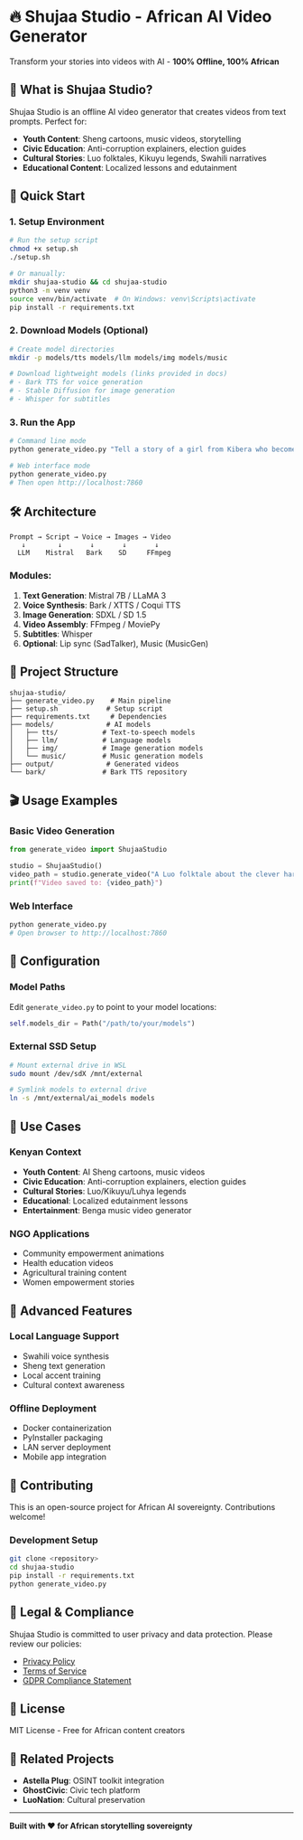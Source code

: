 # 🔥 Shujaa Studio - African AI Video Generator

Transform your stories into videos with AI - **100% Offline, 100% African**

## 🎯 What is Shujaa Studio?

Shujaa Studio is an offline AI video generator that creates videos from text prompts. Perfect for:
- **Youth Content**: Sheng cartoons, music videos, storytelling
- **Civic Education**: Anti-corruption explainers, election guides  
- **Cultural Stories**: Luo folktales, Kikuyu legends, Swahili narratives
- **Educational Content**: Localized lessons and edutainment

## 🚀 Quick Start

### 1. Setup Environment
```bash
# Run the setup script
chmod +x setup.sh
./setup.sh

# Or manually:
mkdir shujaa-studio && cd shujaa-studio
python3 -m venv venv
source venv/bin/activate  # On Windows: venv\Scripts\activate
pip install -r requirements.txt
```

### 2. Download Models (Optional)
```bash
# Create model directories
mkdir -p models/tts models/llm models/img models/music

# Download lightweight models (links provided in docs)
# - Bark TTS for voice generation
# - Stable Diffusion for image generation  
# - Whisper for subtitles
```

### 3. Run the App
```bash
# Command line mode
python generate_video.py "Tell a story of a girl from Kibera who becomes Kenya's youngest pilot"

# Web interface mode
python generate_video.py
# Then open http://localhost:7860
```

## 🛠️ Architecture

```
Prompt → Script → Voice → Images → Video
   ↓        ↓       ↓       ↓       ↓
  LLM    Mistral   Bark    SD     FFmpeg
```

### Modules:
1. **Text Generation**: Mistral 7B / LLaMA 3
2. **Voice Synthesis**: Bark / XTTS / Coqui TTS  
3. **Image Generation**: SDXL / SD 1.5
4. **Video Assembly**: FFmpeg / MoviePy
5. **Subtitles**: Whisper
6. **Optional**: Lip sync (SadTalker), Music (MusicGen)

## 📁 Project Structure
```
shujaa-studio/
├── generate_video.py    # Main pipeline
├── setup.sh            # Setup script
├── requirements.txt     # Dependencies
├── models/             # AI models
│   ├── tts/           # Text-to-speech models
│   ├── llm/           # Language models
│   ├── img/           # Image generation models
│   └── music/         # Music generation models
├── output/             # Generated videos
└── bark/              # Bark TTS repository
```

## 🎬 Usage Examples

### Basic Video Generation
```python
from generate_video import ShujaaStudio

studio = ShujaaStudio()
video_path = studio.generate_video("A Luo folktale about the clever hare")
print(f"Video saved to: {video_path}")
```

### Web Interface
```bash
python generate_video.py
# Open browser to http://localhost:7860
```

## 🔧 Configuration

### Model Paths
Edit `generate_video.py` to point to your model locations:
```python
self.models_dir = Path("/path/to/your/models")
```

### External SSD Setup
```bash
# Mount external drive in WSL
sudo mount /dev/sdX /mnt/external

# Symlink models to external drive
ln -s /mnt/external/ai_models models
```

## 🎯 Use Cases

### Kenyan Context
- **Youth Content**: AI Sheng cartoons, music videos
- **Civic Education**: Anti-corruption explainers, election guides
- **Cultural Stories**: Luo/Kikuyu/Luhya legends
- **Educational**: Localized edutainment lessons
- **Entertainment**: Benga music video generator

### NGO Applications
- Community empowerment animations
- Health education videos
- Agricultural training content
- Women empowerment stories

## 🚀 Advanced Features

### Local Language Support
- Swahili voice synthesis
- Sheng text generation
- Local accent training
- Cultural context awareness

### Offline Deployment
- Docker containerization
- PyInstaller packaging
- LAN server deployment
- Mobile app integration

## 🤝 Contributing

This is an open-source project for African AI sovereignty. Contributions welcome!

### Development Setup
```bash
git clone <repository>
cd shujaa-studio
pip install -r requirements.txt
python generate_video.py
```

## 📄 Legal & Compliance

Shujaa Studio is committed to user privacy and data protection. Please review our policies:

*   [Privacy Policy](docs/PRIVACY_POLICY.md)
*   [Terms of Service](docs/TERMS_OF_SERVICE.md)
*   [GDPR Compliance Statement](docs/GDPR_COMPLIANCE.md)

## 📄 License

MIT License - Free for African content creators

## 🔗 Related Projects

- **Astella Plug**: OSINT toolkit integration
- **GhostCivic**: Civic tech platform
- **LuoNation**: Cultural preservation

---

**Built with ❤️ for African storytelling sovereignty**